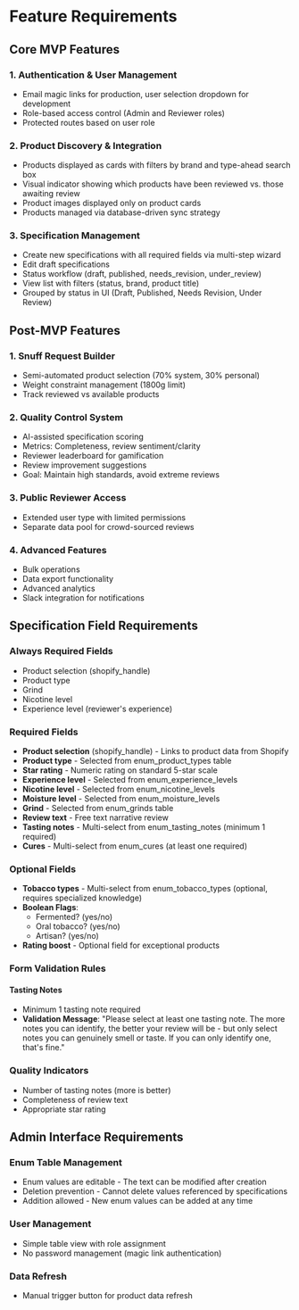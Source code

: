 # Feature Requirements

## Core MVP Features

### 1. Authentication & User Management
- Email magic links for production, user selection dropdown for development
- Role-based access control (Admin and Reviewer roles)
- Protected routes based on user role

### 2. Product Discovery & Integration
- Products displayed as cards with filters by brand and type-ahead search box
- Visual indicator showing which products have been reviewed vs. those awaiting review
- Product images displayed only on product cards
- Products managed via database-driven sync strategy

### 3. Specification Management
- Create new specifications with all required fields via multi-step wizard
- Edit draft specifications
- Status workflow (draft, published, needs_revision, under_review)
- View list with filters (status, brand, product title)
- Grouped by status in UI (Draft, Published, Needs Revision, Under Review)

## Post-MVP Features

### 1. Snuff Request Builder
- Semi-automated product selection (70% system, 30% personal)
- Weight constraint management (1800g limit)
- Track reviewed vs available products

### 2. Quality Control System
- AI-assisted specification scoring
- Metrics: Completeness, review sentiment/clarity
- Reviewer leaderboard for gamification
- Review improvement suggestions
- Goal: Maintain high standards, avoid extreme reviews

### 3. Public Reviewer Access
- Extended user type with limited permissions
- Separate data pool for crowd-sourced reviews

### 4. Advanced Features
- Bulk operations
- Data export functionality
- Advanced analytics
- Slack integration for notifications

## Specification Field Requirements

### Always Required Fields
- Product selection (shopify_handle)
- Product type
- Grind
- Nicotine level
- Experience level (reviewer's experience)

### Required Fields
- **Product selection** (shopify_handle) - Links to product data from Shopify
- **Product type** - Selected from enum_product_types table
- **Star rating** - Numeric rating on standard 5-star scale
- **Experience level** - Selected from enum_experience_levels
- **Nicotine level** - Selected from enum_nicotine_levels
- **Moisture level** - Selected from enum_moisture_levels
- **Grind** - Selected from enum_grinds table
- **Review text** - Free text narrative review
- **Tasting notes** - Multi-select from enum_tasting_notes (minimum 1 required)
- **Cures** - Multi-select from enum_cures (at least one required)

### Optional Fields
- **Tobacco types** - Multi-select from enum_tobacco_types (optional, requires specialized knowledge)
- **Boolean Flags**:
  - Fermented? (yes/no)
  - Oral tobacco? (yes/no)
  - Artisan? (yes/no)
- **Rating boost** - Optional field for exceptional products

### Form Validation Rules

#### Tasting Notes
- Minimum 1 tasting note required
- **Validation Message**: "Please select at least one tasting note. The more notes you can identify, the better your review will be - but only select notes you can genuinely smell or taste. If you can only identify one, that's fine."

### Quality Indicators
- Number of tasting notes (more is better)
- Completeness of review text
- Appropriate star rating

## Admin Interface Requirements

### Enum Table Management
- Enum values are editable - The text can be modified after creation
- Deletion prevention - Cannot delete values referenced by specifications
- Addition allowed - New enum values can be added at any time

### User Management
- Simple table view with role assignment
- No password management (magic link authentication)

### Data Refresh
- Manual trigger button for product data refresh
